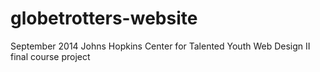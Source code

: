# globetrotters-website
September 2014 Johns Hopkins Center for Talented Youth Web Design II final course project
